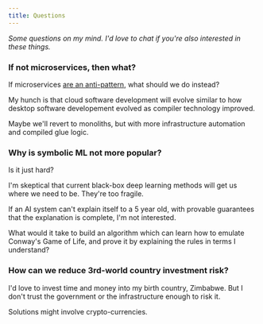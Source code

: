 ```yaml
---
title: Questions
---
```


*Some questions on my mind. I'd love to chat if you're also interested in these
things.*


### If not microservices, then what?

If microservices [are an anti-pattern](/w/2020-a-year-of-serverless/),
what should we do instead?

My hunch is that cloud software development will evolve similar to how desktop
software developement evolved as compiler technology improved.

Maybe we'll revert to monoliths, but with more infrastructure automation and
compiled glue logic.


### Why is symbolic ML not more popular?

Is it just hard?

I'm skeptical that current black-box deep learning methods will get us where we
need to be. They're too fragile.

If an AI system can't explain itself to a 5 year old, with provable guarantees
that the explanation is complete, I'm not interested.

What would it take to build an algorithm which can learn how to emulate Conway's
Game of Life, and prove it by explaining the rules in terms I understand?


### How can we reduce 3rd-world country investment risk?

I'd love to invest time and money into my birth country, Zimbabwe. But I don't
trust the government or the infrastructure enough to risk it.

Solutions might involve crypto-currencies.

